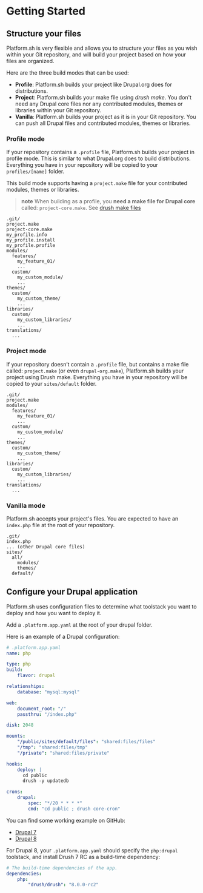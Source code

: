 # Getting Started

## Structure your files

Platform.sh is very flexible and allows you to structure your files as
you wish within your Git repository, and will build your project based
on how your files are organized.

Here are the three build modes that can be used:

-   **Profile**: Platform.sh builds your project like Drupal.org does
    for distributions.
-   **Project**: Platform.sh builds your make file using *drush make*.
    You don't need any Drupal core files nor any contributed modules,
    themes or libraries within your Git repository.
-   **Vanilla**: Platform.sh builds your project as it is in your Git
    repository. You can push all Drupal files and contributed modules,
    themes or libraries.

### Profile mode

If your repository contains a `.profile` file, Platform.sh builds your
project in profile mode. This is similar to what Drupal.org does to
build distributions. Everything you have in your repository will be
copied to your `profiles/[name]` folder.

This build mode supports having a `project.make` file for your
contributed modules, themes or libraries.

> **note**
> When building as a profile, you **need a make file for Drupal core** called: `project-core.make`. See 
[drush make files](drush.html)
```
.git/
project.make
project-core.make
my_profile.info
my_profile.install
my_profile.profile
modules/
  features/
    my_feature_01/
    ...
  custom/
    my_custom_module/
    ...
themes/
  custom/
    my_custom_theme/
    ...
libraries/
  custom/
    my_custom_libraries/
    ...
translations/
  ...
```

### Project mode

If your repository doesn’t contain a `.profile` file, but contains a
make file called: `project.make` (or even `drupal-org.make`),
Platform.sh builds your project using Drush make. Everything you have in
your repository will be copied to your `sites/default` folder.

```
.git/
project.make
modules/
  features/
    my_feature_01/
    ...
  custom/
    my_custom_module/
    ...
themes/
  custom/
    my_custom_theme/
    ...
libraries/
  custom/
    my_custom_libraries/
    ...
translations/
  ...
```

### Vanilla mode

Platform.sh accepts your project's files. You are expected to have an
`index.php` file at the root of your repository.

```
.git/
index.php
... (other Drupal core files)
sites/
  all/
    modules/
    themes/
  default/
```

## Configure your Drupal application

Platform.sh uses configuration files to determine what toolstack you
want to deploy and how you want to deploy it.

Add a `.platform.app.yaml` at the root of your drupal folder.

Here is an example of a Drupal configuration:
```yaml
# .platform.app.yaml
name: php

type: php
build:
    flavor: drupal

relationships:
    database: "mysql:mysql"

web:
    document_root: "/"
    passthru: "/index.php"

disk: 2048

mounts:
    "/public/sites/default/files": "shared:files/files"
    "/tmp": "shared:files/tmp"
    "/private": "shared:files/private"

hooks:
    deploy: |
      cd public
      drush -y updatedb

crons:
    drupal:
        spec: "*/20 * * * *"
        cmd: "cd public ; drush core-cron"
```

You can find some working example on GitHub:
* [Drupal 7](https://github.com/platformsh/platformsh-examples/tree/drupal/7.x)
* [Drupal 8](https://github.com/platformsh/platformsh-examples/tree/drupal/8.x)

For Drupal 8, your `.platform.app.yaml` should specify the `php:drupal`
toolstack, and install Drush 7 RC as a build-time dependency:

```yaml
# The build-time dependencies of the app.
dependencies:
    php:
        "drush/drush": "8.0.0-rc2"
```
